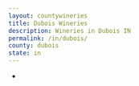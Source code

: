 ```yaml
---
layout: countywineries
title: Dubois Wineries
description: Wineries in Dubois IN
permalink: /in/dubois/
county: dubois
state: in
---
```

-
